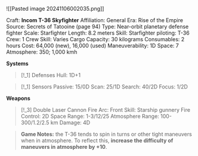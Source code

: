 ![[Pasted image 20241106002035.png]]

Craft: **Incom T-36 Skyfighter**
Affiliation: General
Era: Rise of the Empire
Source: Secrets of Tatooine (page 94)
Type: Near-orbit planetary defense fighter
Scale: Starfighter
Length: 8.2 meters
Skill: Starfighter piloting: T-36
Crew: 1
Crew Skill: Varies
Cargo Capacity: 30 kilograms
Consumables: 2 hours
Cost: 64,000 (new), 16,000 (used)
Maneuverability: 1D
Space: 7
Atmosphere: 350; 1,000 kmh

**Systems**
> [!_1] Defenses
> Hull: 1D+1

> [!_1] Sensors
> Passive: 15/0D
> Scan: 25/1D
> Search: 40/2D
> Focus: 1/2D

**Weapons**
> [!_3] Double Laser Cannon
> Fire Arc: Front
> Skill: Starship gunnery
> Fire Control: 2D
> Space Range: 1-3/12/25
> Atmosphere Range: 100-300/1.2/2.5 km
> Damage: 4D

> **Game Notes:** the T-36 tends to spin in turns or other tight maneuvers when in atmosphere. To reflect this, **increase the difficulty of maneuvers in atmosphere by +10**.